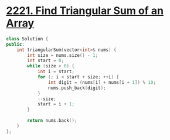 # [2221. Find Triangular Sum of an Array](https://leetcode.com/problems/find-triangular-sum-of-an-array/)

```c++
class Solution {
public:
    int triangularSum(vector<int>& nums) {
        int size = nums.size() - 1;
        int start = 0;
        while (size > 0) {
            int i = start;
            for (; i < start + size; ++i) {
                int digit = (nums[i] + nums[i + 1]) % 10;
                nums.push_back(digit);
            }
            --size;
            start = i + 1;
        }
        
        return nums.back();
    }
};
```